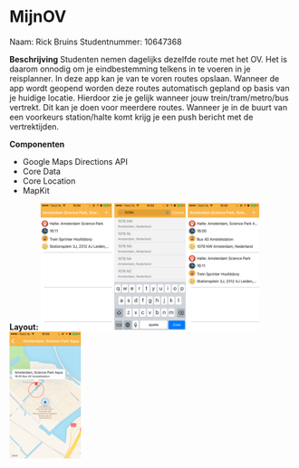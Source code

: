 # MijnOV

Naam: Rick Bruins
Studentnummer: 10647368
 
__Beschrijving__
Studenten nemen dagelijks dezelfde route met het OV. Het is daarom onnodig om je eindbestemming telkens in te voeren in je reisplanner. In deze app kan je van te voren routes opslaan. Wanneer de app wordt geopend worden deze routes automatisch gepland op basis van je huidige locatie. Hierdoor zie je gelijk wanneer jouw trein/tram/metro/bus vertrekt. Dit kan je doen voor meerdere routes. Wanneer je in de buurt van een voorkeurs station/halte komt krijg je een push bericht met de vertrektijden.

__Componenten__
* Google Maps Directions API
* Core Data
* Core Location
* MapKit

__Layout:__
<img src=doc/SavedViewController.PNG width=25%>
<img src=doc/SearchViewController.PNG width=25%>
<img src=doc/SavedViewController2.PNG width=25%>
<img src=doc/RegionViewController.PNG width=25%>
